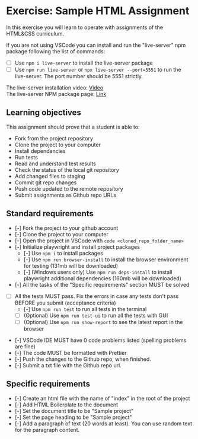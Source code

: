 # Exercise: Sample HTML Assignment

In this exercise you will learn to operate with assignments of the HTML&CSS curriculum.

If you are not using VSCode you can install and run the "live-server" npm package following the list of commands:

- [ ] Use `npm i live-server` to install the live-server package
- [ ] Use `npm run live-server` or `npx live-server --port=5551` to run the live-server. The port number should be 5551 strictly.

The live-server installation video: [Video](https://www.loom.com/share/ca99ebec79d14bfa9fc4dd012661f919?sid=0c702a22-c5bd-4608-93d2-0643aecb4b07)  
The live-server NPM package page: [Link](https://www.npmjs.com/package/live-server)

## Learning objectives

This assignment should prove that a student is able to:

- Fork from the project repository
- Clone the project to your computer
- Install dependencies
- Run tests
- Read and understand test results
- Check the status of the local git repository
- Add changed files to staging
- Commit git repo changes
- Push code updated to the remote repository
- Submit assignments as Github repo URLs

## Standard requirements

- [-] Fork the project to your github account
- [-] Clone the project to your computer
- [-] Open the project in VSCode with `code <cloned_repo_folder_name>`
- [-] Initialize playwright and install project packages
  - [-] Use `npm i` to install packages
  - [-] Use `npm run browser-install` to install the browser environment for testing (131mb will be downloaded)
  - [-] (Windows users only) Use `npm run deps-install` to install playwright additional dependencies (160mb will be downloaded)
- [-] All the tasks of the "Specific requirements" section MUST be solved
- [ ] All the tests MUST pass. Fix the errors in case any tests don't pass BEFORE you submit (acceptance criteria)
  - [-] Use `npm run test` to run all tests in the terminal
  - [ ] (Optional) Use `npm run test-ui` to run all the tests with GUI
  - [ ] (Optional) Use `npm run show-report` to see the latest report in the browser
- [-] VSCode IDE MUST have 0 code problems listed (spelling problems are fine)
- [-] The code MUST be formatted with Prettier
- [-] Push the changes to the Github repo, when finished.
- [-] Submit a txt file with the Github repo url.

## Specific requirements

- [-] Create an html file with the name of "index" in the root of the project
- [-] Add HTML Boilerplate to the document
- [-] Set the document title to be "Sample project"
- [-] Set the page heading to be "Sample project"
- [-] Add a paragraph of text (20 words at least). You can use random text for the paragraph content.
